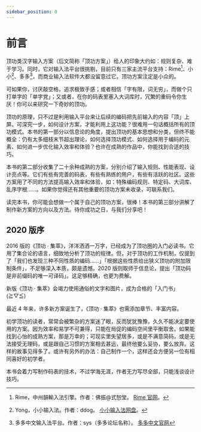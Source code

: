 ```yaml
---
sidebar_position: 0
---
```


# 前言

顶功类汉字输入方案（后文简称「顶功方案」）给人的印象大约如：规则复杂、难于学习。同时，它对输入法平台很挑剔，目前只有三家主流平台支持：Rime[^1]、小小[^2]、多多[^3]，而商业输入法软件大都没留意过它。顶功方案注定是小众的。

可如果你，讨厌敲空格，追求极致手感；或者相信「字有限，词无穷」，而做个只打单字的「单字党」；又或者，在你的码表里塞入大词库时，冗繁的重码令你生厌！你可以来研究一下奇妙的顶功。

顶功的原理，只不过是利用输入平台来让后续的编码把先前输入的内容「顶」上屏。可深究一步，如何设计方案，才能利用上这功能？很难用一句话概括所有的顶功模式。本书的第一部分以信息论的角度，提出顶功的基本思想和分类，但终不能概全：仍有太多细枝末节超出理论，如何选择顶功模式、如何选择用于编码的元素、如何进一步优化输入效率和体验？也许在成熟的作品中，你能找到合适的技巧。

本书的第二部分收集了二十余种成熟的方案，分别介绍了输入规则、性能表现、设计亮点等。它们有些有完善的码表，有些有熟练的用户，有些有活跃的社区。这些方案用了不同的方法提高输入效率和体验，如：特殊编码规则、特定码、大词库、乱序字根……。如果你觉得还有其他重要的顶功方案未收录，可联系我们。

读完本书，你可能会想做一个属于自己的顶功方案，很棒！本书的第三部分讲解了制作新方案的方向以及方法。待你成功之日，与我们分享吧！

[^1]: Rime，中州韻輸入法引擎。作者：佛振@式恕堂。 [Rime 官网](https://rime.im/)。
[^2]: Yong，小小输入法。作者：ddog。 [小小输入法网盘](http://yongim.ys168.com/)。
[^3]: 多多中文输入法平台。作者：sys（多多论坛名称）。 [多多中文官网](https://www.chinput.com/portal.php)

## 2020 版序

2016 版的《顶功 · 集萃》，洋洋洒洒一万字，已经成为了顶功圈的入门必读书。它用了集合论的语言，细致地分析了顶功的规律。但，对于顶功的工作机制，仅提到了「我们也发现三种不同性质的编码……」「根据这些性质给出狭义顶功的附加限制条件」，不足够深入本质，颇是遗憾。2020 版则取师于信息论，提出「顶功码是非前缀码的唯一可译码」。这足够精确，也更为费解。

新版《顶功 · 集萃》会竭力使用通俗的文字和图片，成为合格的「入门书」(≧▽≦)

最近 4 年来，许多新方案诞生了，《顶功 · 集萃》也需添加章节、丰富内容。

初学顶功的读者，常常会被繁杂的方案迷了眼，反而犹犹豫豫，久久不能决定要使用的方案。因为效率和易学不可兼得，只能在局促的编码空间里平衡取舍。如果能找到心怡的成熟方案，那是万幸的；可现实里失望居多，或是不满意简码，或是无法接受无理码，或是跟自己习惯的方案相去甚远，最终他要么妥协，要么放弃。这样的故事见得多了。或许有另外的办法：自己制作一个，这样还会方便另一位有相同喜好的初学者。

本书会着力写制作码表的技术，不过学海无涯，作者无力写尽全部，只能浅谈设计技巧。
